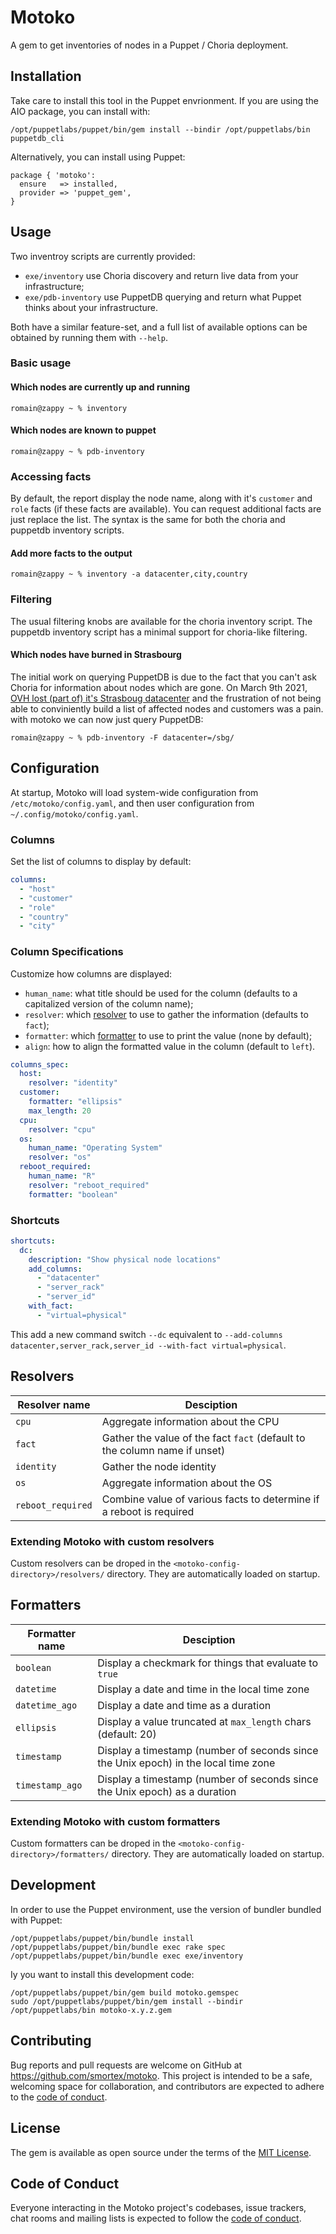 # Motoko

A gem to get inventories of nodes in a Puppet / Choria deployment.

## Installation

Take care to install this tool in the Puppet envrionment.  If you are using the AIO package, you can install with:

```
/opt/puppetlabs/puppet/bin/gem install --bindir /opt/puppetlabs/bin puppetdb_cli
```

Alternatively, you can install using Puppet:

```puppet
package { 'motoko':
  ensure   => installed,
  provider => 'puppet_gem',
}
```

## Usage

Two inventroy scripts are currently provided:

* `exe/inventory` use Choria discovery and return live data from your infrastructure;
* `exe/pdb-inventory` use PuppetDB querying and return what Puppet thinks about your infrastructure.

Both have a similar feature-set, and a full list of available options can be obtained by running them with `--help`.

### Basic usage

#### Which nodes are currently up and running

```sh-session
romain@zappy ~ % inventory
```

#### Which nodes are known to puppet

```sh-session
romain@zappy ~ % pdb-inventory
```

### Accessing facts

By default, the report display the node name, along with it's `customer` and `role` facts (if these facts are available).  You can request additional facts are just replace the list.  The syntax is the same for both the choria and puppetdb inventory scripts.

#### Add more facts to the output

```sh-session
romain@zappy ~ % inventory -a datacenter,city,country
```

### Filtering

The usual filtering knobs are available for the choria inventory script.  The puppetdb inventory script has a minimal support for choria-like filtering.

#### Which nodes have burned in Strasbourg

The initial work on querying PuppetDB is due to the fact that you can't ask Choria for information about nodes which are gone.  On March 9th 2021, [OVH lost (part of) it's Strasboug datacenter](https://twitter.com/olesovhcom/status/1369478732247932929?ref_src=twsrc%5Etfw) and the frustration of not being able to conviniently build a list of affected nodes and customers was a pain. with motoko we can now just query PuppetDB:

```sh-session
romain@zappy ~ % pdb-inventory -F datacenter=/sbg/
```
## Configuration

At startup, Motoko will load system-wide configuration from `/etc/motoko/config.yaml`, and then user configuration from `~/.config/motoko/config.yaml`.

### Columns

Set the list of columns to display by default:

```yaml
columns:
  - "host"
  - "customer"
  - "role"
  - "country"
  - "city"
```

### Column Specifications

Customize how columns are displayed:

* `human_name`: what title should be used for the column (defaults to a capitalized version of the column name);
* `resolver`: which [resolver](#resolvers) to use to gather the information (defaults to `fact`);
* `formatter`: which [formatter](#formatters) to use to print the value (none by default);
* `align`: how to align the formatted value in the column (default to `left`).

```yaml
columns_spec:
  host:
    resolver: "identity"
  customer:
    formatter: "ellipsis"
    max_length: 20
  cpu:
    resolver: "cpu"
  os:
    human_name: "Operating System"
    resolver: "os"
  reboot_required:
    human_name: "R"
    resolver: "reboot_required"
    formatter: "boolean"
```

### Shortcuts

```yaml
shortcuts:
  dc:
    description: "Show physical node locations"
    add_columns:
      - "datacenter"
      - "server_rack"
      - "server_id"
    with_fact:
      - "virtual=physical"
```

This add a new command switch `--dc` equivalent to `--add-columns datacenter,server_rack,server_id --with-fact virtual=physical`.

## Resolvers

| Resolver name     | Desciption |
|-------------------|------------|
| `cpu`             | Aggregate information about the CPU |
| `fact`            | Gather the value of the fact `fact` (default to the column name if unset) |
| `identity`        | Gather the node identity |
| `os`              | Aggregate information about the OS |
| `reboot_required` | Combine value of various facts to determine if a reboot is required |

### Extending Motoko with custom resolvers

Custom resolvers can be droped in the `<motoko-config-directory>/resolvers/` directory.  They are automatically loaded on startup.

## Formatters

| Formatter name  | Desciption |
|-----------------|------------|
| `boolean`       | Display a checkmark for things that evaluate to `true` |
| `datetime`      | Display a date and time in the local time zone |
| `datetime_ago`  | Display a date and time as a duration |
| `ellipsis`      | Display a value truncated at `max_length` chars (default: 20) |
| `timestamp`     | Display a timestamp (number of seconds since the Unix epoch) in the local time zone |
| `timestamp_ago` | Display a timestamp (number of seconds since the Unix epoch) as a duration |

### Extending Motoko with custom formatters

Custom formatters can be droped in the `<motoko-config-directory>/formatters/` directory.  They are automatically loaded on startup.

## Development

In order to use the Puppet environment, use the version of bundler bundled with Puppet:

```
/opt/puppetlabs/puppet/bin/bundle install
/opt/puppetlabs/puppet/bin/bundle exec rake spec
/opt/puppetlabs/puppet/bin/bundle exec exe/inventory
```

Iy you want to install this development code:

```
/opt/puppetlabs/puppet/bin/gem build motoko.gemspec
sudo /opt/puppetlabs/puppet/bin/gem install --bindir /opt/puppetlabs/bin motoko-x.y.z.gem
```

## Contributing

Bug reports and pull requests are welcome on GitHub at https://github.com/smortex/motoko. This project is intended to be a safe, welcoming space for collaboration, and contributors are expected to adhere to the [code of conduct](https://github.com/smortex/motoko/blob/master/CODE_OF_CONDUCT.md).


## License

The gem is available as open source under the terms of the [MIT License](https://opensource.org/licenses/MIT).

## Code of Conduct

Everyone interacting in the Motoko project's codebases, issue trackers, chat rooms and mailing lists is expected to follow the [code of conduct](https://github.com/smortex/motoko/blob/master/CODE_OF_CONDUCT.md).
